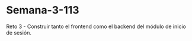 # Semana-3-113
Reto 3 - Construir tanto el frontend como el backend del módulo de inicio de sesión.
